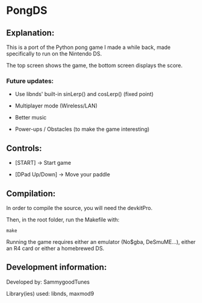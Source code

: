 # PongDS

## Explanation:

This is a port of the Python pong game I made a while back, made specifically to run on the Nintendo DS.

The top screen shows the game, the bottom screen displays the score.



### Future updates:

- Use libnds' built-in sinLerp() and cosLerp() (fixed point)

- Multiplayer mode (Wireless/LAN)

- Better music

- Power-ups / Obstacles (to make the game interesting)



## Controls:

- [START] -> Start game


- [DPad Up/Down] -> Move your paddle



## Compilation:

In order to compile the source, you will need the devkitPro.


Then, in the root folder, run the Makefile with:

```make```

Running the game requires either an emulator (No$gba, DeSmuME...), either an R4 card or either a homebrewed DS.



## Development information:

Developed by: SammygoodTunes


Library(ies) used: libnds, maxmod9
